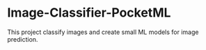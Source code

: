# Image-Classifier-PocketML
This project classify images and create small ML models for image prediction.
